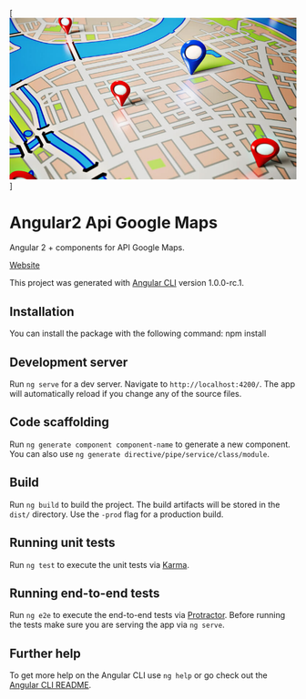 [![angular2-google-maps](https://github.com/gustavo-peralta/Angular2-API-Maps/blob/master/assets/images/google-maps.jpg)]

# Angular2 Api Google Maps

Angular 2 + components for API Google Maps.

[Website](http://www.gustavoperalta.online/Maps)

This project was generated with [Angular CLI](https://github.com/angular/angular-cli) version 1.0.0-rc.1.

## Installation
You can install the package with the following command:
npm install 

## Development server
Run `ng serve` for a dev server. Navigate to `http://localhost:4200/`. The app will automatically reload if you change any of the source files.

## Code scaffolding

Run `ng generate component component-name` to generate a new component. You can also use `ng generate directive/pipe/service/class/module`.

## Build

Run `ng build` to build the project. The build artifacts will be stored in the `dist/` directory. Use the `-prod` flag for a production build.

## Running unit tests

Run `ng test` to execute the unit tests via [Karma](https://karma-runner.github.io).

## Running end-to-end tests

Run `ng e2e` to execute the end-to-end tests via [Protractor](http://www.protractortest.org/).
Before running the tests make sure you are serving the app via `ng serve`.

## Further help

To get more help on the Angular CLI use `ng help` or go check out the [Angular CLI README](https://github.com/angular/angular-cli/blob/master/README.md).
